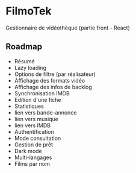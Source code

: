 # FilmoTek

Gestionnaire de vidéothèque (partie front - React)

## Roadmap

- Résumé
- Lazy loading
- Options de filtre (par réalisateur)
- Affichage des formats vidéo
- Affichage des infos de backlog
- Synchronisation IMDB
- Edition d'une fiche
- Statistiques
- lien vers bande-annonce
- lien vers musique
- lien vers IMDB
- Authentification
- Mode consultation
- Gestion de prêt
- Dark mode
- Multi-langages
- Films par nom
